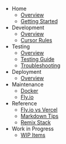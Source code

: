 - Home
   - [Overview](README.md)
   - [Getting Started](getting_started.md)
- Development
   - [Overview](development/overview.md)
   - [Cursor Rules](development/cursor_rules.md)
- Testing
   - [Overview](testing/overview.md)
   - [Testing Guide](testing/testing_guide.md)
   - [Troubleshooting](testing/troubleshooting.md)
- Deployment
   - [Overview](deployment/overview.md)
- Maintenance
   - [Docker](maintenance/docker.md)
   - [Fly.io](maintenance/fly.md)
- Reference
   - [Fly.io vs Vercel](fly_vs_vercel.md)
   - [Markdown Tips](markdown_tips.md)
   - [Remix Stack](remix_stack.md)
- Work in Progress
   - [WIP Items](wip.md)
